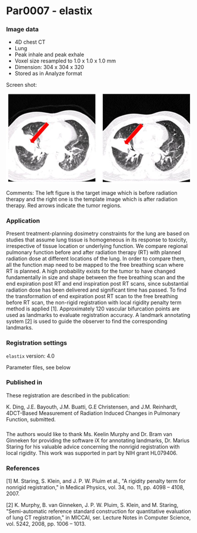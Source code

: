# Par0007 - elastix

###  Image data

* 4D chest CT
* Lung
* Peak inhale and peak exhale
* Voxel size resampled to 1.0 x 1.0 x 1.0 mm
* Dimension: 304 x 304 x 320
* Stored as in Analyze format

Screen shot:

![alt-text](Rigidity_comparison_target_and_template.jpg)

Comments: The left figure is the target image which is before radiation therapy and the right one is the template image which is after radiation therapy. Red arrows indicate the tumor regions.

###  Application

Present treatment-planning dosimetry constraints for the lung are based on studies that assume lung tissue is homogeneous in its response to toxicity, irrespective of tissue location or underlying function. We compare regional pulmonary function before and after radiation therapy (RT) with planned radiation dose at different locations of the lung. In order to compare them, all the function map need to be mapped to the free breathing scan where RT is planned. A high probability exists for the tumor to have changed fundamentally in size and shape between the free breathing scan and the end expiration post RT and end inspiration post RT scans, since substantial radiation dose has been delivered and significant time has passed. To find the transformation of end expiration post RT scan to the free breathing before RT scan, the non-rigid registration with local rigidity penalty term method is applied [1]. Approximately 120 vascular bifurcation points are used as landmarks to evaluate registration accuracy. A landmark annotating system [2] is used to guide the observer to find the corresponding landmarks.

###  Registration settings

`elastix` version: 4.0

Parameter files, see below

###  Published in

These registration are described in the publication:

K. Ding, J.E. Bayouth, J.M. Buatti, G.E Christensen, and J.M. Reinhardt, 4DCT-Based Measurement of Radiation Induced Changes in Pulmonary Function, submitted.

###

The authors would like to thank Ms. Keelin Murphy and Dr. Bram van Ginneken for providing the software iX for annotating landmarks, Dr. Marius Staring for his valuable advice concerning the nonrigid registration with local rigidity. This work was supported in part by NIH grant HL079406.

###  References

[1] M. Staring, S. Klein, and J. P. W. Pluim et al., "A rigidity penalty term for nonrigid registration," in Medical Physics, vol. 34, no. 11, pp. 4098 – 4108, 2007.

[2] K. Murphy, B. van Ginneken, J. P. W. Pluim, S. Klein, and M. Staring, "Semi-automatic reference standard construction for quantitative evaluation of lung CT registration," in MICCAI, ser. Lecture Notes in Computer Science, vol. 5242, 2008, pp. 1006 – 1013.
